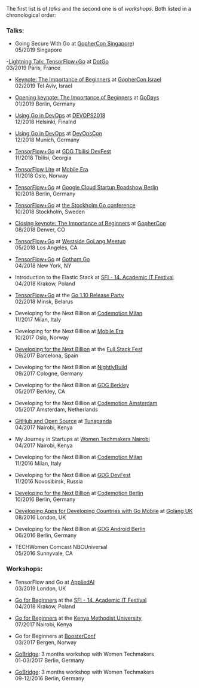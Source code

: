 The first list is of *talks* and the second one is of *workshops*. 
Both listed in a chronological order:

### Talks:

- Going Secure With Go at [GopherCon Singapore](https://2019.gophercon.sg/speakers/#natalie-pistunovich))
<br>05/2019 Singapore

-[Lightning Talk: TensorFlow+Go](https://github.com/Pisush/Public-Speaking/blob/master/Slides/tf%2Bgo-paris.pdf) at [DotGo](https://www.dotgo.eu/#speakers)
<br>03/2019 Paris, France

- [Keynote: The Importance of Beginners](https://www.youtube.com/watch?v=cldo4CC_5iM&t=2415s) at [GopherCon Israel](https://www.gophercon.org.il/schedule.html)
<br>02/2019 Tel Aviv, Israel

- [Opening keynote: The Importance of Beginners](https://github.com/Pisush/Public-Speaking/blob/master/Slides/beginners-godays.pdf) at [GoDays](https://www.godays.io/program)
<br>01/2019 Berlin, Germany

- [Using Go in DevOps](https://github.com/Pisush/Public-Speaking/blob/master/Slides/go%2Bdevops.pdf) at [DEVOPS2018](http://devops2018.com/schedule/)
<br>12/2018 Helsinki, Finalnd

- [Using Go in DevOps](https://www.youtube.com/watch?v=PZkx4Ai55s0) at [DevOpsCon](https://devopsconference.de/docker-kubernetes/using-go-in-devops/)
<br>12/2018 Munich, Germany

- [TensorFlow+Go](https://www.youtube.com/watch?v=LOgHRPjBUFI) at [GDG Tbilisi DevFest](http://www.devfest.ge/)
<br>11/2018 Tbilisi, Georgia

- [TensorFlow Lite](https://github.com/Pisush/Public-Speaking/blob/master/Slides/tflife%2Bgo-oslo.pdf) at [Mobile Era](https://mobileera.rocks/speakers/)
<br>11/2018 Oslo, Norway

- [TensorFlow+Go](https://github.com/Pisush/Public-Speaking/blob/master/Slides/tf%2Bgo-stockholm.pdf) at [Google Cloud Startup Roadshow Berlin](https://events.withgoogle.com/cloud-startup-roadshow/)
<br>10/2018 Berlin, Germany

- [TensorFlow+Go](https://github.com/Pisush/Public-Speaking/blob/master/Slides/tf%2Bgo-stockholm.pdf) at [the Stockholm Go conference](https://www.eventbrite.com/e/go-stockholm-conference-tickets-49325007425)
<br>10/2018 Stockholm, Sweden

- [Closing keynote: The Importance of Beginners](https://www.youtube.com/watch?v=7yMXs9TRvVI) at [GopherCon](https://www.gophercon.com/agenda/speakers/279058)
<br>08/2018 Denver, CO

- [TensorFlow+Go](https://github.com/Pisush/slides/blob/master/Slides/tf%2Bgo-tham.pdf) at [Westside GoLang Meetup](https://www.meetup.com/Westside-GoLang-Meetup/events/250189107)
<br>05/2018 Los Angeles, CA

- [TensorFlow+Go](https://github.com/Pisush/slides/blob/master/Slides/tf%2Bgo-tham.pdf) at [Gotham Go](http://gothamgo.com/)
<br>04/2018 New York, NY

- Introduction to the Elastic Stack at [SFI - 14. Academic IT Festival](http://sfi.org.pl/prelegenci/natalie-pistunovich/)
<br>04/2018 Krakow, Poland

- [TensorFlow+Go](https://github.com/Pisush/slides/blob/master/Slides/TF%2BGO-Minsk.pdf) at the [Go 1.10 Release Party](https://www.facebook.com/events/202545833823265/)
<br>02/2018  Minsk, Belarus

- Developing for the Next Billion at [Codemotion Milan](https://milan2017.codemotionworld.com/talk-detail/?detail=6581)
<br>11/2017 Milan, Italy

- Developing for the Next Billion at [Mobile Era](https://mobileera.rocks/speakers/209)
<br>10/2017 Oslo, Norway

- [Developing for the Next Billion](https://www.youtube.com/watch?v=eHIfPLt-Ckc) at the [Full Stack Fest](https://2017.fullstackfest.com/speakers/nataliepistunovich/)
<br>09/2017 Barcelona, Spain

- Developing for the Next Billion at [NightlyBuild](https://www.nightlybuild.io/speakers)
<br>09/2017 Cologne, Germany


- Developing for the Next Billion at [GDG Berkley](https://www.meetup.com/GDGBerkeley/events/239853523)
<br>05/2017 Berkley, CA

- Developing for the Next Billion at [Codemotion Amsterdam](http://amsterdam2017.codemotionworld.com/talk-detail/?detail=5764)
<br>05/2017 Amsterdam, Netherlands

- [GitHub and Open Source](https://github.com/Pisush/go_for_complete_beginners/blob/master/slides/github-and-open-source.key) at [Tunapanda](http://www.tunapanda.org/)
<br>04/2017 Nairobi, Kenya

- My Journey in Startups at [Women Techmakers Nairobi](http://wtmnairobi.blogspot.nl/2017/04/women-techmakers-nairobi-2017-summit.html)
<br>04/2017 Nairobi, Kenya

- Developing for the Next Billion at [Codemotion Milan](http://milan2016.codemotionworld.com/talk-detail/?detail=3801)
<br>11/2016 Milan, Italy

- Developing for the Next Billion at [GDG DevFest](https://devfest.gdg.org.ru/en/schedule/#session-2)
<br>11/2016 Novosibirsk, Russia

- [Developing for the Next Billion](https://voicerepublic.com/talks/developing-apps-for-developing-countries) at [Codemotion Berlin](http://berlin2016.codemotionworld.com/talk-detail/?detail=3799)
<br>10/2016 Berlin, Germany

- [Developing Apps for Developing Countries with Go Mobile](https://youtu.be/JzZwQg0FCrY) at [Golang UK](http://golanguk.com/speakers/#natalie-pistunovich)
<br>08/2016 London, UK

 - Developing for the Next Billion at [GDG Android Berlin](http://www.meetup.com/GDG-Berlin-Android/events/230697454)
<br>06/2016 Berlin, Germany

- TECHWomen Comcast NBCUniversal 
<br>05/2016 Sunnyvale, CA

### Workshops:

- TensorFlow and Go at [AppliedAI](https://www.appliedai.co.uk/speakers/#nataliepistunovich)
<br> 03/2019 London, UK

- [Go for Beginners](https://github.com/Pisush/go_for_complete_beginners/blob/master/slides/go_for_beginners_sfi.pdf) at the [SFI - 14. Academic IT Festival](http://sfi.org.pl/prelegenci/natalie-pistunovich/)
<br>04/2018 Krakow, Poland

- [Go for Beginners](https://github.com/Pisush/go_for_complete_beginners/blob/master/slides/go_KeMU_Hub.pdf) at the [Kenya Methodist University](https://www.kamilimu.org/innovation-and-ict-skills)
<br>07/2017 Nairobi, Kenya
 
- Go for Beginners at [BoosterConf](https://www.boosterconf.no/info/speakers)
<br>03/2017 Bergen, Norway
 
- [GoBridge](https://www.meetup.com/gdg-berlin/events/236594458/): 3 months workshop with Women Techmakers
<br>01-03/2017 Berlin, Germany

- [GoBridge](https://www.meetup.com/gdgberlin/events/233883713/): 3 months workshop with Women Techmakers
<br>09-12/2016 Berlin, Germany
